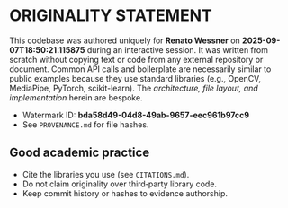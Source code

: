 # ORIGINALITY STATEMENT

This codebase was authored uniquely for **Renato Wessner** on **2025-09-07T18:50:21.115875** during an interactive session.
It was written from scratch without copying text or code from any external repository or document.
Common API calls and boilerplate are necessarily similar to public examples because they use standard libraries
(e.g., OpenCV, MediaPipe, PyTorch, scikit-learn). The *architecture, file layout, and implementation* herein are bespoke.

- Watermark ID: **bda58d49-04d8-49ab-9657-eec961b97cc9**
- See `PROVENANCE.md` for file hashes.

## Good academic practice
- Cite the libraries you use (see `CITATIONS.md`).
- Do not claim originality over third‑party library code.
- Keep commit history or hashes to evidence authorship.
